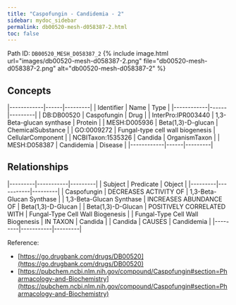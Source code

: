 ```yaml
---
title: "Caspofungin - Candidemia - 2"
sidebar: mydoc_sidebar
permalink: db00520-mesh-d058387-2.html
toc: false 
---
```



Path ID: `DB00520_MESH_D058387_2`
{% include image.html url="images/db00520-mesh-d058387-2.png" file="db00520-mesh-d058387-2.png" alt="db00520-mesh-d058387-2" %}

## Concepts

|------------|------|---------|
| Identifier | Name | Type    |
|------------|------|---------|
| DB:DB00520 | Caspofungin | Drug |
| InterPro:IPR003440 | 1,3-Beta-glucan synthase | Protein |
| MESH:D005936 | Beta(1,3)-D-glucan | ChemicalSubstance |
| GO:0009272 | Fungal-type cell wall biogenesis | CellularComponent |
| NCBITaxon:1535326 | Candida | OrganismTaxon |
| MESH:D058387 | Candidemia | Disease |
|------------|------|---------|

## Relationships

|---------|-----------|---------|
| Subject | Predicate | Object  |
|---------|-----------|---------|
| Caspofungin | DECREASES ACTIVITY OF | 1,3-Beta-Glucan Synthase |
| 1,3-Beta-Glucan Synthase | INCREASES ABUNDANCE OF | Beta(1,3)-D-Glucan |
| Beta(1,3)-D-Glucan | POSITIVELY CORRELATED WITH | Fungal-Type Cell Wall Biogenesis |
| Fungal-Type Cell Wall Biogenesis | IN TAXON | Candida |
| Candida | CAUSES | Candidemia |
|---------|-----------|---------|

Reference: 
  - [https://go.drugbank.com/drugs/DB00520](https://go.drugbank.com/drugs/DB00520)
  - [https://pubchem.ncbi.nlm.nih.gov/compound/Caspofungin#section=Pharmacology-and-Biochemistry](https://pubchem.ncbi.nlm.nih.gov/compound/Caspofungin#section=Pharmacology-and-Biochemistry)
